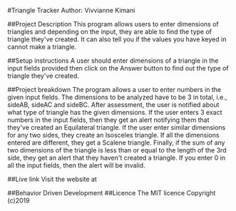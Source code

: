 #Triangle Tracker
Author: Vivvianne Kimani

##Project Description
This program allows users to enter dimensions of triangles and depending on the input, they are able to find the type of triangle they've created. It can also tell you if the values you have keyed in cannot make a triangle.

##Setup instructions
A user should enter dimensions of a triangle in the input fields provided then click on the Answer button to find out the type of triangle they've created.

##Project breakdown
The program allows a user to enter numbers in the given input fields. The dimensions to be analyzed have to be 3 in total, i.e., sideAB, sideAC and sideBC. After assessment, the user is notified about what type of triangle has the given dimensions. If the user enters 3 exact numbers in the input fields, then they get an alert notifying them that they've created an Equilateral triangle. If the user enter similar dimensions for any two sides, they create an Isosceles triangle. If all the dimensions entered are different, they get a Scalene triangle. Finally, if the sum of any two dimensions of the triangle is less than or equal to the length of the 3rd side, they get an alert that they haven't created a triangle. If you enter 0 in all the input fields, then the alert will be invalid.

##Live link
Visit the website at

##Behavior Driven Development
##Licence
The MIT licence
Copyright (c)2019
